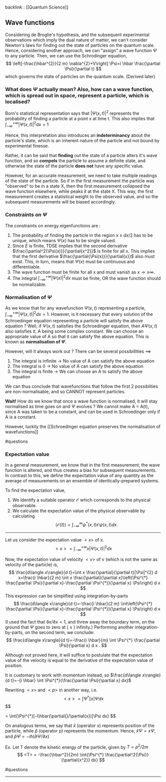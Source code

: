 backlink : [[Quantum Science]]

## Wave functions
Considering de Broglie's hypothesis, and the subsequent experimental observations which imply the dual nature of matter, we can't consider Newton's laws for finding out the state of particles on the quantum scale. 
Hence, considering another approach, we can "assign" a wave function $\Psi$ to any particle. 
Then, we can use the Schrodinger equation, 
$$
\left[-\frac{\hbar^{2}}{2 m} \nabla^{2}+V\right] \Psi=i \hbar \frac{\partial \Psi}{\partial t}
$$
which governs the state of particles on the quantum scale.
(Derived later)
### What does $\Psi$ actually mean? Also, how can a wave function, which is spread out in space, represent a particle, which is localised?
Born's statistical representation says that $|\Psi(x,t)|^2$ represents the probability of finding a particle at a point x at time t.
This also implies that $\int_{-\infty}^{+\infty}|\Psi(x, t)|^{2} dx = 1$

Hence, this interpretation also introduces an **indeterminancy** about the particle's state, which is an inherent nature of the particle and not bound by experimental finesse. 

Rather, it can be said that **finding** out the state of a particle alters it's wave function, and so **compels** the particle to assume a definite state, and otherwise the state of the particle **does not** have any specific value.

However, for an accurate measurement, we need to take multiple readings of the state of the particle. So if in the first measurement the particle was "observed" to be in a state X, then the first measurement collapsed the wave function elsewhere, while peaks it at the state X. This way, the first measurement creates a statistical weight to the observed value, and so the subsequent measurements will be biased accordingly. 

### Constraints on $\Psi$
 The constraints on energy eigenfunctions are :
1. The probability of finding the particle in the region $x ± dx/2$ has to be unique, which means $\Psi(x)$ has to be single valued.
2. Since $E$ is finite, TDSE implies that the second derivative $\frac{\partial^2{\Psi(x)}}{\partial{x^2}}$ is finite for all x. This implies that the first derivative $\frac{\partial{\Psi(x)}}{\partial{x}}$ also must exist. This, in turn, means that $\Psi(x)$ must be continuous and differentiable.
3. The wave function must be finite for all x and must vanish as $x → ±∞$.
4. The integral $\int_{-\infty}^{+\infty}{|\Psi(x)|^2 dx}$ must be finite, OR the wave function should be normalizable.

### Normalisation of $\Psi$
As we know that for any wavefunction $\Psi(x,t)$ representing a particle, $\int_{-\infty}^{+\infty}|\Psi(x, t)|^{2} dx = 1$.
However, is it necessary that every solution of the Schroedinger equation representing a particle will satisfy the above equation ?
Well, if $\Psi(x,t)$ satisfies the Schroedinger equation, then $A\Psi(x,t)$ also satisfies it, A being some complex constant. We can choose an appropriate value of A so that it can satisfy the above equation. This is known as **normalisation of $\Psi$**.

However, will it always work out ?
There can be several possibillities ==>
1. The integral is infinite -> No value of A can satisfy the above equation
2. The integral is 0 -> No value of A can satisfy the above equation
3. The integral is finite -> We can choose an A to satisfy the above equation

We can thus conclude that wavefunctions that follow the first 2 possiblities are non-normalisable, and so CANNOT represent particles.

**Wait!** How do we know that once a wave function is normalised, it will stay normalised as time goes on and $\Psi$ evolves ?
We cannot make A = A(t), since A was taken to be a constant, and can be used in Schroedinger only if A is a constant.

However, luckily the [[Schroedinger equation preserves the normalisation of wavefunctions]]

#questions

### Expectation value
In a general measurement, we know that in the first measurement, the wave function is altered, and thus creates a bias for subsequent measurements. 
In contrast to this, we define the expectation value of any quantity as the average of measurements on an ensemble of identically-prepared systems. 

To find the expectation value,
1. We identify a suitable operator $\mathcal{O}$ which corresponds to the physical observable.
2. We calculate the expectation value of the physical observable by calculating
    $$
    \langle\mathcal{O}(t)\rangle=\int_{-\infty}^{\infty} \psi^{*}(x, t) \mathcal{O} \psi(x, t) d x .
    $$

---
Let us consider the expectation value $<x>$ of x.
$$
<x> = \int_{-\infty}^{+\infty}{x|\Psi(x,t)|^2dx}
$$

Now, the expectation value of velocity $<v>$ of v (which is not the same as velocity of the particle) is,
$$
\frac{d\langle x\rangle}{d t}=\int x \frac{\partial}{\partial t}|\Psi|^{2} d x=\frac{i \hbar}{2 m} \int x \frac{\partial}{\partial x}\left(\Psi^{*} \frac{\partial \Psi}{\partial x}-\frac{\partial \Psi^{*}}{\partial x} \Psi\right) d x
$$
This expression can be simplified using integration-by-parts
$$
\frac{d\langle x\rangle}{d t}=-\frac{i \hbar}{2 m} \int\left(\Psi^{*} \frac{\partial \Psi}{\partial x}-\frac{\partial \Psi^{*}}{\partial x} \Psi\right) d x
$$
(I used the fact that $\partial x / \partial x=1$, and threw away the boundary term, on the ground that $\Psi$ goes to zero at ( $\pm$ ) infinity.) Performing another integration-by-parts, on the second term, we conclude:
$$
\frac{d\langle x\rangle}{d t}=-\frac{i \hbar}{m} \int \Psi^{*} \frac{\partial \Psi}{\partial x} d x .
$$

Although not proved here, it will suffice to postulate that the expectation value of the velocity is equal to the derivative of the expectation value of position.

It is customary to work with momentum instead, so $\frac{d\langle x\rangle}{d t}=-{i \hbar} \int \Psi^{*}{\frac{\partial \Psi}{\partial x} dx}$

Rewriting $<x>$ and $<p>$ in another way, i.e. 
$$
<x> = \int{\Psi^{*}[x]\Psi dx}
$$
$$
<p> = \int{\Psi^{*}[-i\hbar(\partial{}/\partial{x})]\Psi dx}
$$

On analogous terms, we say that $\hat{x}$ (operator x) represents position of the particle, while $\hat{p}$ (operator p) represents the momentum.
Hence, $\hat{x}\Psi = x\Psi$, and $\hat{p}\Psi = -i\hbar(\partial{\Psi}/\partial{x})$

Ex. Let T denote the kinetic energy of the particle, given by $T = p^2/2m$
$$
<T> = -\frac{\hbar^2}{2m} \int{\Psi^{*} \frac{\partial^2{\Psi}}{\partial{x^2}} dx}
$$

#questions 

---
